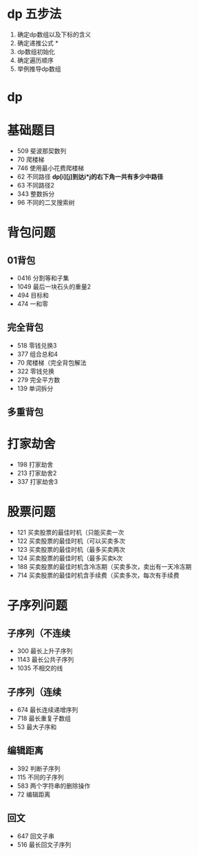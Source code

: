 
# dp 五步法
1. 确定dp数组以及下标的含义
2. 确定递推公式 \*
3. dp数组初始化
4. 确定遍历顺序
5. 举例推导dp数组

# dp
# 基础题目
* 509 斐波那契数列
* 70 爬楼梯
* 746 使用最小花费爬楼梯
* 62 不同路径 **dp[i][j]到达i*j的右下角一共有多少中路径**
* 63 不同路径2
* 343 整数拆分
* 96 不同的二叉搜索树

# 背包问题
## 01背包
* 0416 分割等和子集
* 1049 最后一块石头的重量2
* 494 目标和
* 474 一和零

## 完全背包
* 518 零钱兑换3
* 377 组合总和4
* 70 爬楼梯（完全背包解法
* 322 零钱兑换
* 279 完全平方数
* 139 单词拆分

## 多重背包

# 打家劫舍
* 198 打家劫舍
* 213 打家劫舍2
* 337 打家劫舍3

# 股票问题
* 121 买卖股票的最佳时机（只能买卖一次
* 122 买卖股票的最佳时机（可以买卖多次
* 123 买卖股票的最佳时机（最多买卖两次
* 124 买卖股票的最佳时机（最多买卖k次
* 188 买卖股票的最佳时机含冷冻期（买卖多次，卖出有一天冷冻期
* 714 买卖股票的最佳时机含手续费（买卖多次，每次有手续费

# 子序列问题
## 子序列（不连续
* 300 最长上升子序列
* 1143 最长公共子序列
* 1035 不相交的线

## 子序列（连续
* 674 最长连续递增序列
* 718 最长重复子数组
* 53 最大子序和

## 编辑距离
* 392 判断子序列
* 115 不同的子序列
* 583 两个字符串的删除操作
* 72 编辑距离

## 回文
* 647 回文子串
* 516 最长回文子序列